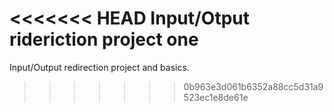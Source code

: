 <<<<<<< HEAD
Input/Otput rideriction project one
=======
Input/Output redirection project and basics.
>>>>>>> 0b963e3d061b6352a88cc5d31a9523ec1e8de61e
